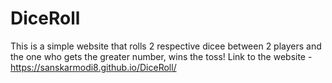 # DiceRoll
This is a simple website that rolls 2 respective dicee between 2 players and the one who gets the greater number, wins the toss!
Link to the website - https://sanskarmodi8.github.io/DiceRoll/
